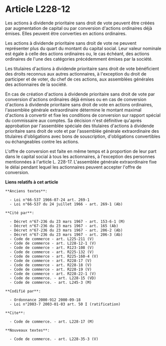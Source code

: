 # Article L228-12

Les actions à dividende prioritaire sans droit de vote peuvent être créées par augmentation de capital ou par conversion
d'actions ordinaires déjà émises. Elles peuvent être converties en actions ordinaires.

Les actions à dividende prioritaire sans droit de vote ne peuvent représenter plus du quart du montant du capital social.
Leur valeur nominale est égale à celle des actions ordinaires ou, le cas échéant, des actions ordinaires de l'une des
catégories précédemment émises par la société.

Les titulaires d'actions à dividende prioritaire sans droit de vote bénéficient des droits reconnus aux autres actionnaires,
à l'exception du droit de participer et de voter, du chef de ces actions, aux assemblées générales des actionnaires de la
société.

En cas de création d'actions à dividende prioritaire sans droit de vote par conversion d'actions ordinaires déjà émises ou en
cas de conversion d'actions à dividende prioritaire sans droit de vote en actions ordinaires, l'assemblée générale
extraordinaire détermine le montant maximal d'actions à convertir et fixe les conditions de conversion sur rapport spécial du
commissaire aux comptes. Sa décision n'est définitive qu'après approbation par l'assemblée spéciale des titulaires d'actions
à dividende prioritaire sans droit de vote et par l'assemblée générale extraordinaire des titulaires d'obligations avec bons
de souscription, d'obligations convertibles ou échangeables contre les actions.

L'offre de conversion est faite en même temps et à proportion de leur part dans le capital social à tous les actionnaires, à
l'exception des personnes mentionnées à l'article L. 228-17. L'assemblée générale extraordinaire fixe le délai pendant lequel
les actionnaires peuvent accepter l'offre de conversion.

**Liens relatifs à cet article**

	**Anciens textes**:

	  - Loi n°66-537 1966-07-24 art. 269-1
	  - Loi n°66-537 du 24 juillet 1966 - art. 269-1 (Ab)

	**Cité par**:

	  - Décret n°67-236 du 23 mars 1967 - art. 153-6-1 (M)
	  - Décret n°67-236 du 23 mars 1967 - art. 165 (Ab)
	  - Décret n°67-236 du 23 mars 1967 - art. 206-2 (Ab)
	  - Décret n°67-236 du 23 mars 1967 - art. 206-3 (Ab)
	  - Code de commerce - art. L225-211 (V)
	  - Code de commerce - art. L228-12-1 (V)
	  - Code de commerce - art. R123-108 (V)
	  - Code de commerce - art. R225-132 (V)
	  - Code de commerce - art. R225-160-4 (V)
	  - Code de commerce - art. R228-17 (V)
	  - Code de commerce - art. R228-18 (V)
	  - Code de commerce - art. R228-19 (V)
	  - Code de commerce - art. R228-22-1 (V)
	  - Code de commerce. - art. L228-15 (VD)
	  - Code de commerce. - art. L245-3 (M)

	**Codifié par**:

	  - Ordonnance 2000-912 2000-09-18
	  - Loi n°2003-7 2003-01-03 art. 50 I (ratification)

	**Cite**:

	  - Code de commerce. - art. L228-17 (M)

	**Nouveaux textes**:

	  - Code de commerce. - art. L228-35-3 (V)

